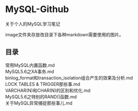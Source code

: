# MySQL-Github
关于个人的MySQL学习笔记  

image文件夹存放改目录下各种markdown需要使用的图片。  

目录
------
常用MySQL内置函数.md  
MySQL5.6之XA事务.md  
binlog_format和transaction_isolation组合产生的效果及分析.md  
LOCK TABLES & TRIGGER那些事.md  
VARCHAR(N)和CHAR(N)的区别和优化.md  
MySQL5.6之特别的RAND()函数.md  
关于MySQL异常捕捉那些事儿.md  
